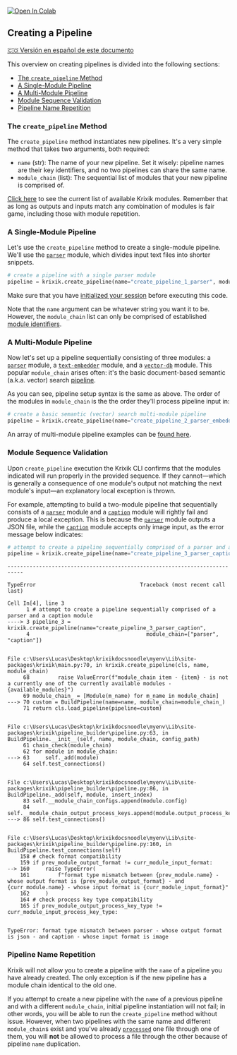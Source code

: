 <a href="https://colab.research.google.com/github/krixik-ai/krixik-docs/blob/main/docs/system/pipeline_creation/create_pipeline.ipynb" target="_parent"><img src="https://colab.research.google.com/assets/colab-badge.svg" alt="Open In Colab"/></a>

## Creating a Pipeline
[🇨🇴 Versión en español de este documento](https://krixik-docs.readthedocs.io/es-main/sistema/creacion_de_pipelines/creacion_de_pipelines/)

This overview on creating pipelines is divided into the following sections:

- [The `create_pipeline` Method](#the-create_pipeline-method)
- [A Single-Module Pipeline](#a-single-module-pipeline)
- [A Multi-Module Pipeline](#a-multi-module-pipeline)
- [Module Sequence Validation](#module-sequence-validation)
- [Pipeline Name Repetition](#pipeline-name-repetition)

### The `create_pipeline` Method

The `create_pipeline` method instantiates new pipelines. It's a very simple method that takes two arguments, both required:

- `name` (str): The name of your new pipeline. Set it wisely: pipeline names are their key identifiers, and no two pipelines can share the same name.
- `module_chain` (list): The sequential list of modules that your new pipeline is comprised of.

[Click here](../../modules/modules_overview.md) to see the current list of available Krixik modules. Remember that as long as outputs and inputs match any combination of modules is fair game, including those with module repetition.

### A Single-Module Pipeline

Let's use the `create_pipeline` method to create a single-module pipeline. We'll use the [`parser`](../../modules/support_function_modules/parser_module.md) module, which divides input text files into shorter snippets.


```python
# create a pipeline with a single parser module
pipeline = krixik.create_pipeline(name="create_pipeline_1_parser", module_chain=["parser"])
```

Make sure that you have [initialized your session](../initialization/initialize_and_authenticate.md) before executing this code.

Note that the `name` argument can be whatever string you want it to be. However, the `module_chain` list can only be comprised of established [module identifiers](../convenience_methods/convenience_methods.md#view-all-available-modules-with-the-available_modules-property).

### A Multi-Module Pipeline

Now let's set up a pipeline sequentially consisting of three modules: a [`parser`](../../modules/support_function_modules/parser_module.md) module, a [`text-embedder`](../../modules/ai_modules/text-embedder_module.md) module, and a [`vector-db`](../../modules/database_modules/vector-db_module.md) module.  This popular `module_chain` arises often: it's the basic document-based semantic (a.k.a. vector) search [pipeline](../../examples/search_pipeline_examples/multi_basic_semantic_search.md).

As you can see, pipeline setup syntax is the same as above. The order of the modules in `module_chain` is the the order they'll process pipeline input in:


```python
# create a basic semantic (vector) search multi-module pipeline
pipeline = krixik.create_pipeline(name="create_pipeline_2_parser_embedder_vector", module_chain=["parser", "text-embedder", "vector-db"])
```

An array of multi-module pipeline examples can be [found here](../../examples/pipeline_examples_overview.md).

### Module Sequence Validation

Upon `create_pipeline` execution the Krixik CLI confirms that the modules indicated will run properly in the provided sequence. If they cannot—which is generally a consequence of one module's output not matching the next module's input—an explanatory local exception is thrown.

For example, attempting to build a two-module pipeline that sequentially consists of a [`parser`](../../modules/support_function_modules/parser_module.md) module and a [`caption`](../../modules/ai_modules/caption_module.md) module will rightly fail and produce a local exception.  This is because the [`parser`](../../modules/support_function_modules/parser_module.md) module outputs a JSON file, while the [`caption`](../../modules/ai_modules/caption_module.md) module accepts only image input, as the error message below indicates:


```python
# attempt to create a pipeline sequentially comprised of a parser and a caption module
pipeline = krixik.create_pipeline(name="create_pipeline_3_parser_caption", module_chain=["parser", "caption"])
```


    ---------------------------------------------------------------------------

    TypeError                                 Traceback (most recent call last)

    Cell In[4], line 3
          1 # attempt to create a pipeline sequentially comprised of a parser and a caption module
    ----> 3 pipeline_3 = krixik.create_pipeline(name="create_pipeline_3_parser_caption",
          4                                     module_chain=["parser", "caption"])


    File c:\Users\Lucas\Desktop\krixikdocsnoodle\myenv\Lib\site-packages\krixik\main.py:70, in krixik.create_pipeline(cls, name, module_chain)
         68         raise ValueError(f"module_chain item - {item} - is not a currently one of the currently available modules -{available_modules}")
         69 module_chain_ = [Module(m_name) for m_name in module_chain]
    ---> 70 custom = BuildPipeline(name=name, module_chain=module_chain_)
         71 return cls.load_pipeline(pipeline=custom)


    File c:\Users\Lucas\Desktop\krixikdocsnoodle\myenv\Lib\site-packages\krixik\pipeline_builder\pipeline.py:63, in BuildPipeline.__init__(self, name, module_chain, config_path)
         61 chain_check(module_chain)
         62 for module in module_chain:
    ---> 63     self._add(module)
         64 self.test_connections()


    File c:\Users\Lucas\Desktop\krixikdocsnoodle\myenv\Lib\site-packages\krixik\pipeline_builder\pipeline.py:86, in BuildPipeline._add(self, module, insert_index)
         83 self.__module_chain_configs.append(module.config)
         84 self.__module_chain_output_process_keys.append(module.output_process_key)
    ---> 86 self.test_connections()


    File c:\Users\Lucas\Desktop\krixikdocsnoodle\myenv\Lib\site-packages\krixik\pipeline_builder\pipeline.py:160, in BuildPipeline.test_connections(self)
        158 # check format compatibility
        159 if prev_module_output_format != curr_module_input_format:
    --> 160     raise TypeError(
        161         f"format type mismatch between {prev_module.name} - whose output format is {prev_module_output_format} - and {curr_module.name} - whose input format is {curr_module_input_format}"
        162     )
        164 # check process key type compatibility
        165 if prev_module_output_process_key_type != curr_module_input_process_key_type:


    TypeError: format type mismatch between parser - whose output format is json - and caption - whose input format is image


### Pipeline Name Repetition

Krixik will not allow you to create a pipeline with the `name` of a pipeline you have already created. The only exception is if the new pipeline has a module chain identical to the old one.

If you attempt to create a new pipeline with the `name` of a previous pipeline and with a different `module_chain`, initial pipeline instantiation will not fail; in other words, you will be able to run the `create_pipeline` method without issue. However, when two pipelines with the same name and different `module_chain`s exist and you've already [`processed`](../parameters_processing_files_through_pipelines/process_method.md) one file through one of them, you will **not** be allowed to process a file through the other because of pipeline `name` duplication.
